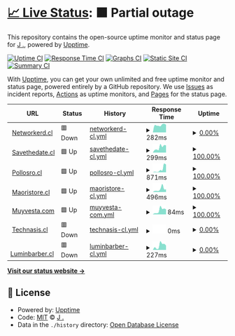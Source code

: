 # [📈 Live Status](https://status.networkerd.cl): <!--live status--> **🟧 Partial outage**

This repository contains the open-source uptime monitor and status page for [J .](https://networkerd.cl), powered by [Upptime](https://github.com/upptime/upptime).

[![Uptime CI](https://github.com/thejoker-dev/upptime/workflows/Uptime%20CI/badge.svg)](https://github.com/thejoker-dev/upptime/actions?query=workflow%3A%22Uptime+CI%22)
[![Response Time CI](https://github.com/thejoker-dev/upptime/workflows/Response%20Time%20CI/badge.svg)](https://github.com/thejoker-dev/upptime/actions?query=workflow%3A%22Response+Time+CI%22)
[![Graphs CI](https://github.com/thejoker-dev/upptime/workflows/Graphs%20CI/badge.svg)](https://github.com/thejoker-dev/upptime/actions?query=workflow%3A%22Graphs+CI%22)
[![Static Site CI](https://github.com/thejoker-dev/upptime/workflows/Static%20Site%20CI/badge.svg)](https://github.com/thejoker-dev/upptime/actions?query=workflow%3A%22Static+Site+CI%22)
[![Summary CI](https://github.com/thejoker-dev/upptime/workflows/Summary%20CI/badge.svg)](https://github.com/thejoker-dev/upptime/actions?query=workflow%3A%22Summary+CI%22)

With [Upptime](https://upptime.js.org), you can get your own unlimited and free uptime monitor and status page, powered entirely by a GitHub repository. We use [Issues](https://github.com/thejoker-dev/upptime/issues) as incident reports, [Actions](https://github.com/thejoker-dev/upptime/actions) as uptime monitors, and [Pages](https://status.networkerd.cl) for the status page.

<!--start: status pages-->
<!-- This summary is generated by Upptime (https://github.com/upptime/upptime) -->
<!-- Do not edit this manually, your changes will be overwritten -->
<!-- prettier-ignore -->
| URL | Status | History | Response Time | Uptime |
| --- | ------ | ------- | ------------- | ------ |
| <img alt="" src="https://icons.duckduckgo.com/ip3/networkerd.cl.ico" height="13"> [Networkerd.cl](https://networkerd.cl) | 🟥 Down | [networkerd-cl.yml](https://github.com/thejoker-dev/upptime/commits/HEAD/history/networkerd-cl.yml) | <details><summary><img alt="Response time graph" src="./graphs/networkerd-cl/response-time-week.png" height="20"> 282ms</summary><br><a href="https://status.networkerd.cl/history/networkerd-cl"><img alt="Response time 258" src="https://img.shields.io/endpoint?url=https%3A%2F%2Fraw.githubusercontent.com%2Fthejoker-dev%2Fupptime%2FHEAD%2Fapi%2Fnetworkerd-cl%2Fresponse-time.json"></a><br><a href="https://status.networkerd.cl/history/networkerd-cl"><img alt="24-hour response time 241" src="https://img.shields.io/endpoint?url=https%3A%2F%2Fraw.githubusercontent.com%2Fthejoker-dev%2Fupptime%2FHEAD%2Fapi%2Fnetworkerd-cl%2Fresponse-time-day.json"></a><br><a href="https://status.networkerd.cl/history/networkerd-cl"><img alt="7-day response time 282" src="https://img.shields.io/endpoint?url=https%3A%2F%2Fraw.githubusercontent.com%2Fthejoker-dev%2Fupptime%2FHEAD%2Fapi%2Fnetworkerd-cl%2Fresponse-time-week.json"></a><br><a href="https://status.networkerd.cl/history/networkerd-cl"><img alt="30-day response time 274" src="https://img.shields.io/endpoint?url=https%3A%2F%2Fraw.githubusercontent.com%2Fthejoker-dev%2Fupptime%2FHEAD%2Fapi%2Fnetworkerd-cl%2Fresponse-time-month.json"></a><br><a href="https://status.networkerd.cl/history/networkerd-cl"><img alt="1-year response time 263" src="https://img.shields.io/endpoint?url=https%3A%2F%2Fraw.githubusercontent.com%2Fthejoker-dev%2Fupptime%2FHEAD%2Fapi%2Fnetworkerd-cl%2Fresponse-time-year.json"></a></details> | <details><summary><a href="https://status.networkerd.cl/history/networkerd-cl">0.00%</a></summary><a href="https://status.networkerd.cl/history/networkerd-cl"><img alt="All-time uptime 81.02%" src="https://img.shields.io/endpoint?url=https%3A%2F%2Fraw.githubusercontent.com%2Fthejoker-dev%2Fupptime%2FHEAD%2Fapi%2Fnetworkerd-cl%2Fuptime.json"></a><br><a href="https://status.networkerd.cl/history/networkerd-cl"><img alt="24-hour uptime 0.00%" src="https://img.shields.io/endpoint?url=https%3A%2F%2Fraw.githubusercontent.com%2Fthejoker-dev%2Fupptime%2FHEAD%2Fapi%2Fnetworkerd-cl%2Fuptime-day.json"></a><br><a href="https://status.networkerd.cl/history/networkerd-cl"><img alt="7-day uptime 0.00%" src="https://img.shields.io/endpoint?url=https%3A%2F%2Fraw.githubusercontent.com%2Fthejoker-dev%2Fupptime%2FHEAD%2Fapi%2Fnetworkerd-cl%2Fuptime-week.json"></a><br><a href="https://status.networkerd.cl/history/networkerd-cl"><img alt="30-day uptime 0.00%" src="https://img.shields.io/endpoint?url=https%3A%2F%2Fraw.githubusercontent.com%2Fthejoker-dev%2Fupptime%2FHEAD%2Fapi%2Fnetworkerd-cl%2Fuptime-month.json"></a><br><a href="https://status.networkerd.cl/history/networkerd-cl"><img alt="1-year uptime 74.48%" src="https://img.shields.io/endpoint?url=https%3A%2F%2Fraw.githubusercontent.com%2Fthejoker-dev%2Fupptime%2FHEAD%2Fapi%2Fnetworkerd-cl%2Fuptime-year.json"></a></details>
| <img alt="" src="https://icons.duckduckgo.com/ip3/www.savethedate.cl.ico" height="13"> [Savethedate.cl](https://www.savethedate.cl) | 🟩 Up | [savethedate-cl.yml](https://github.com/thejoker-dev/upptime/commits/HEAD/history/savethedate-cl.yml) | <details><summary><img alt="Response time graph" src="./graphs/savethedate-cl/response-time-week.png" height="20"> 299ms</summary><br><a href="https://status.networkerd.cl/history/savethedate-cl"><img alt="Response time 627" src="https://img.shields.io/endpoint?url=https%3A%2F%2Fraw.githubusercontent.com%2Fthejoker-dev%2Fupptime%2FHEAD%2Fapi%2Fsavethedate-cl%2Fresponse-time.json"></a><br><a href="https://status.networkerd.cl/history/savethedate-cl"><img alt="24-hour response time 177" src="https://img.shields.io/endpoint?url=https%3A%2F%2Fraw.githubusercontent.com%2Fthejoker-dev%2Fupptime%2FHEAD%2Fapi%2Fsavethedate-cl%2Fresponse-time-day.json"></a><br><a href="https://status.networkerd.cl/history/savethedate-cl"><img alt="7-day response time 299" src="https://img.shields.io/endpoint?url=https%3A%2F%2Fraw.githubusercontent.com%2Fthejoker-dev%2Fupptime%2FHEAD%2Fapi%2Fsavethedate-cl%2Fresponse-time-week.json"></a><br><a href="https://status.networkerd.cl/history/savethedate-cl"><img alt="30-day response time 439" src="https://img.shields.io/endpoint?url=https%3A%2F%2Fraw.githubusercontent.com%2Fthejoker-dev%2Fupptime%2FHEAD%2Fapi%2Fsavethedate-cl%2Fresponse-time-month.json"></a><br><a href="https://status.networkerd.cl/history/savethedate-cl"><img alt="1-year response time 568" src="https://img.shields.io/endpoint?url=https%3A%2F%2Fraw.githubusercontent.com%2Fthejoker-dev%2Fupptime%2FHEAD%2Fapi%2Fsavethedate-cl%2Fresponse-time-year.json"></a></details> | <details><summary><a href="https://status.networkerd.cl/history/savethedate-cl">100.00%</a></summary><a href="https://status.networkerd.cl/history/savethedate-cl"><img alt="All-time uptime 86.50%" src="https://img.shields.io/endpoint?url=https%3A%2F%2Fraw.githubusercontent.com%2Fthejoker-dev%2Fupptime%2FHEAD%2Fapi%2Fsavethedate-cl%2Fuptime.json"></a><br><a href="https://status.networkerd.cl/history/savethedate-cl"><img alt="24-hour uptime 100.00%" src="https://img.shields.io/endpoint?url=https%3A%2F%2Fraw.githubusercontent.com%2Fthejoker-dev%2Fupptime%2FHEAD%2Fapi%2Fsavethedate-cl%2Fuptime-day.json"></a><br><a href="https://status.networkerd.cl/history/savethedate-cl"><img alt="7-day uptime 100.00%" src="https://img.shields.io/endpoint?url=https%3A%2F%2Fraw.githubusercontent.com%2Fthejoker-dev%2Fupptime%2FHEAD%2Fapi%2Fsavethedate-cl%2Fuptime-week.json"></a><br><a href="https://status.networkerd.cl/history/savethedate-cl"><img alt="30-day uptime 100.00%" src="https://img.shields.io/endpoint?url=https%3A%2F%2Fraw.githubusercontent.com%2Fthejoker-dev%2Fupptime%2FHEAD%2Fapi%2Fsavethedate-cl%2Fuptime-month.json"></a><br><a href="https://status.networkerd.cl/history/savethedate-cl"><img alt="1-year uptime 81.92%" src="https://img.shields.io/endpoint?url=https%3A%2F%2Fraw.githubusercontent.com%2Fthejoker-dev%2Fupptime%2FHEAD%2Fapi%2Fsavethedate-cl%2Fuptime-year.json"></a></details>
| <img alt="" src="https://icons.duckduckgo.com/ip3/www.pollosro.cl.ico" height="13"> [Pollosro.cl](https://www.pollosro.cl) | 🟩 Up | [pollosro-cl.yml](https://github.com/thejoker-dev/upptime/commits/HEAD/history/pollosro-cl.yml) | <details><summary><img alt="Response time graph" src="./graphs/pollosro-cl/response-time-week.png" height="20"> 871ms</summary><br><a href="https://status.networkerd.cl/history/pollosro-cl"><img alt="Response time 508" src="https://img.shields.io/endpoint?url=https%3A%2F%2Fraw.githubusercontent.com%2Fthejoker-dev%2Fupptime%2FHEAD%2Fapi%2Fpollosro-cl%2Fresponse-time.json"></a><br><a href="https://status.networkerd.cl/history/pollosro-cl"><img alt="24-hour response time 147" src="https://img.shields.io/endpoint?url=https%3A%2F%2Fraw.githubusercontent.com%2Fthejoker-dev%2Fupptime%2FHEAD%2Fapi%2Fpollosro-cl%2Fresponse-time-day.json"></a><br><a href="https://status.networkerd.cl/history/pollosro-cl"><img alt="7-day response time 871" src="https://img.shields.io/endpoint?url=https%3A%2F%2Fraw.githubusercontent.com%2Fthejoker-dev%2Fupptime%2FHEAD%2Fapi%2Fpollosro-cl%2Fresponse-time-week.json"></a><br><a href="https://status.networkerd.cl/history/pollosro-cl"><img alt="30-day response time 457" src="https://img.shields.io/endpoint?url=https%3A%2F%2Fraw.githubusercontent.com%2Fthejoker-dev%2Fupptime%2FHEAD%2Fapi%2Fpollosro-cl%2Fresponse-time-month.json"></a><br><a href="https://status.networkerd.cl/history/pollosro-cl"><img alt="1-year response time 432" src="https://img.shields.io/endpoint?url=https%3A%2F%2Fraw.githubusercontent.com%2Fthejoker-dev%2Fupptime%2FHEAD%2Fapi%2Fpollosro-cl%2Fresponse-time-year.json"></a></details> | <details><summary><a href="https://status.networkerd.cl/history/pollosro-cl">100.00%</a></summary><a href="https://status.networkerd.cl/history/pollosro-cl"><img alt="All-time uptime 87.57%" src="https://img.shields.io/endpoint?url=https%3A%2F%2Fraw.githubusercontent.com%2Fthejoker-dev%2Fupptime%2FHEAD%2Fapi%2Fpollosro-cl%2Fuptime.json"></a><br><a href="https://status.networkerd.cl/history/pollosro-cl"><img alt="24-hour uptime 100.00%" src="https://img.shields.io/endpoint?url=https%3A%2F%2Fraw.githubusercontent.com%2Fthejoker-dev%2Fupptime%2FHEAD%2Fapi%2Fpollosro-cl%2Fuptime-day.json"></a><br><a href="https://status.networkerd.cl/history/pollosro-cl"><img alt="7-day uptime 100.00%" src="https://img.shields.io/endpoint?url=https%3A%2F%2Fraw.githubusercontent.com%2Fthejoker-dev%2Fupptime%2FHEAD%2Fapi%2Fpollosro-cl%2Fuptime-week.json"></a><br><a href="https://status.networkerd.cl/history/pollosro-cl"><img alt="30-day uptime 99.47%" src="https://img.shields.io/endpoint?url=https%3A%2F%2Fraw.githubusercontent.com%2Fthejoker-dev%2Fupptime%2FHEAD%2Fapi%2Fpollosro-cl%2Fuptime-month.json"></a><br><a href="https://status.networkerd.cl/history/pollosro-cl"><img alt="1-year uptime 83.32%" src="https://img.shields.io/endpoint?url=https%3A%2F%2Fraw.githubusercontent.com%2Fthejoker-dev%2Fupptime%2FHEAD%2Fapi%2Fpollosro-cl%2Fuptime-year.json"></a></details>
| <img alt="" src="https://icons.duckduckgo.com/ip3/maoristore.cl.ico" height="13"> [Maoristore.cl](https://maoristore.cl) | 🟩 Up | [maoristore-cl.yml](https://github.com/thejoker-dev/upptime/commits/HEAD/history/maoristore-cl.yml) | <details><summary><img alt="Response time graph" src="./graphs/maoristore-cl/response-time-week.png" height="20"> 496ms</summary><br><a href="https://status.networkerd.cl/history/maoristore-cl"><img alt="Response time 440" src="https://img.shields.io/endpoint?url=https%3A%2F%2Fraw.githubusercontent.com%2Fthejoker-dev%2Fupptime%2FHEAD%2Fapi%2Fmaoristore-cl%2Fresponse-time.json"></a><br><a href="https://status.networkerd.cl/history/maoristore-cl"><img alt="24-hour response time 155" src="https://img.shields.io/endpoint?url=https%3A%2F%2Fraw.githubusercontent.com%2Fthejoker-dev%2Fupptime%2FHEAD%2Fapi%2Fmaoristore-cl%2Fresponse-time-day.json"></a><br><a href="https://status.networkerd.cl/history/maoristore-cl"><img alt="7-day response time 496" src="https://img.shields.io/endpoint?url=https%3A%2F%2Fraw.githubusercontent.com%2Fthejoker-dev%2Fupptime%2FHEAD%2Fapi%2Fmaoristore-cl%2Fresponse-time-week.json"></a><br><a href="https://status.networkerd.cl/history/maoristore-cl"><img alt="30-day response time 447" src="https://img.shields.io/endpoint?url=https%3A%2F%2Fraw.githubusercontent.com%2Fthejoker-dev%2Fupptime%2FHEAD%2Fapi%2Fmaoristore-cl%2Fresponse-time-month.json"></a><br><a href="https://status.networkerd.cl/history/maoristore-cl"><img alt="1-year response time 481" src="https://img.shields.io/endpoint?url=https%3A%2F%2Fraw.githubusercontent.com%2Fthejoker-dev%2Fupptime%2FHEAD%2Fapi%2Fmaoristore-cl%2Fresponse-time-year.json"></a></details> | <details><summary><a href="https://status.networkerd.cl/history/maoristore-cl">100.00%</a></summary><a href="https://status.networkerd.cl/history/maoristore-cl"><img alt="All-time uptime 87.57%" src="https://img.shields.io/endpoint?url=https%3A%2F%2Fraw.githubusercontent.com%2Fthejoker-dev%2Fupptime%2FHEAD%2Fapi%2Fmaoristore-cl%2Fuptime.json"></a><br><a href="https://status.networkerd.cl/history/maoristore-cl"><img alt="24-hour uptime 100.00%" src="https://img.shields.io/endpoint?url=https%3A%2F%2Fraw.githubusercontent.com%2Fthejoker-dev%2Fupptime%2FHEAD%2Fapi%2Fmaoristore-cl%2Fuptime-day.json"></a><br><a href="https://status.networkerd.cl/history/maoristore-cl"><img alt="7-day uptime 100.00%" src="https://img.shields.io/endpoint?url=https%3A%2F%2Fraw.githubusercontent.com%2Fthejoker-dev%2Fupptime%2FHEAD%2Fapi%2Fmaoristore-cl%2Fuptime-week.json"></a><br><a href="https://status.networkerd.cl/history/maoristore-cl"><img alt="30-day uptime 100.00%" src="https://img.shields.io/endpoint?url=https%3A%2F%2Fraw.githubusercontent.com%2Fthejoker-dev%2Fupptime%2FHEAD%2Fapi%2Fmaoristore-cl%2Fuptime-month.json"></a><br><a href="https://status.networkerd.cl/history/maoristore-cl"><img alt="1-year uptime 83.29%" src="https://img.shields.io/endpoint?url=https%3A%2F%2Fraw.githubusercontent.com%2Fthejoker-dev%2Fupptime%2FHEAD%2Fapi%2Fmaoristore-cl%2Fuptime-year.json"></a></details>
| <img alt="" src="https://icons.duckduckgo.com/ip3/maoristore.cl.ico" height="13"> [Muyvesta.com](https://maoristore.cl) | 🟩 Up | [muyvesta-com.yml](https://github.com/thejoker-dev/upptime/commits/HEAD/history/muyvesta-com.yml) | <details><summary><img alt="Response time graph" src="./graphs/muyvesta-com/response-time-week.png" height="20"> 84ms</summary><br><a href="https://status.networkerd.cl/history/muyvesta-com"><img alt="Response time 85" src="https://img.shields.io/endpoint?url=https%3A%2F%2Fraw.githubusercontent.com%2Fthejoker-dev%2Fupptime%2FHEAD%2Fapi%2Fmuyvesta-com%2Fresponse-time.json"></a><br><a href="https://status.networkerd.cl/history/muyvesta-com"><img alt="24-hour response time 27" src="https://img.shields.io/endpoint?url=https%3A%2F%2Fraw.githubusercontent.com%2Fthejoker-dev%2Fupptime%2FHEAD%2Fapi%2Fmuyvesta-com%2Fresponse-time-day.json"></a><br><a href="https://status.networkerd.cl/history/muyvesta-com"><img alt="7-day response time 84" src="https://img.shields.io/endpoint?url=https%3A%2F%2Fraw.githubusercontent.com%2Fthejoker-dev%2Fupptime%2FHEAD%2Fapi%2Fmuyvesta-com%2Fresponse-time-week.json"></a><br><a href="https://status.networkerd.cl/history/muyvesta-com"><img alt="30-day response time 81" src="https://img.shields.io/endpoint?url=https%3A%2F%2Fraw.githubusercontent.com%2Fthejoker-dev%2Fupptime%2FHEAD%2Fapi%2Fmuyvesta-com%2Fresponse-time-month.json"></a><br><a href="https://status.networkerd.cl/history/muyvesta-com"><img alt="1-year response time 82" src="https://img.shields.io/endpoint?url=https%3A%2F%2Fraw.githubusercontent.com%2Fthejoker-dev%2Fupptime%2FHEAD%2Fapi%2Fmuyvesta-com%2Fresponse-time-year.json"></a></details> | <details><summary><a href="https://status.networkerd.cl/history/muyvesta-com">100.00%</a></summary><a href="https://status.networkerd.cl/history/muyvesta-com"><img alt="All-time uptime 87.58%" src="https://img.shields.io/endpoint?url=https%3A%2F%2Fraw.githubusercontent.com%2Fthejoker-dev%2Fupptime%2FHEAD%2Fapi%2Fmuyvesta-com%2Fuptime.json"></a><br><a href="https://status.networkerd.cl/history/muyvesta-com"><img alt="24-hour uptime 100.00%" src="https://img.shields.io/endpoint?url=https%3A%2F%2Fraw.githubusercontent.com%2Fthejoker-dev%2Fupptime%2FHEAD%2Fapi%2Fmuyvesta-com%2Fuptime-day.json"></a><br><a href="https://status.networkerd.cl/history/muyvesta-com"><img alt="7-day uptime 100.00%" src="https://img.shields.io/endpoint?url=https%3A%2F%2Fraw.githubusercontent.com%2Fthejoker-dev%2Fupptime%2FHEAD%2Fapi%2Fmuyvesta-com%2Fuptime-week.json"></a><br><a href="https://status.networkerd.cl/history/muyvesta-com"><img alt="30-day uptime 100.00%" src="https://img.shields.io/endpoint?url=https%3A%2F%2Fraw.githubusercontent.com%2Fthejoker-dev%2Fupptime%2FHEAD%2Fapi%2Fmuyvesta-com%2Fuptime-month.json"></a><br><a href="https://status.networkerd.cl/history/muyvesta-com"><img alt="1-year uptime 83.29%" src="https://img.shields.io/endpoint?url=https%3A%2F%2Fraw.githubusercontent.com%2Fthejoker-dev%2Fupptime%2FHEAD%2Fapi%2Fmuyvesta-com%2Fuptime-year.json"></a></details>
| <img alt="" src="https://icons.duckduckgo.com/ip3/www.technasis.cl.ico" height="13"> [Technasis.cl](https://www.technasis.cl) | 🟥 Down | [technasis-cl.yml](https://github.com/thejoker-dev/upptime/commits/HEAD/history/technasis-cl.yml) | <details><summary><img alt="Response time graph" src="./graphs/technasis-cl/response-time-week.png" height="20"> 0ms</summary><br><a href="https://status.networkerd.cl/history/technasis-cl"><img alt="Response time 218" src="https://img.shields.io/endpoint?url=https%3A%2F%2Fraw.githubusercontent.com%2Fthejoker-dev%2Fupptime%2FHEAD%2Fapi%2Ftechnasis-cl%2Fresponse-time.json"></a><br><a href="https://status.networkerd.cl/history/technasis-cl"><img alt="24-hour response time 0" src="https://img.shields.io/endpoint?url=https%3A%2F%2Fraw.githubusercontent.com%2Fthejoker-dev%2Fupptime%2FHEAD%2Fapi%2Ftechnasis-cl%2Fresponse-time-day.json"></a><br><a href="https://status.networkerd.cl/history/technasis-cl"><img alt="7-day response time 0" src="https://img.shields.io/endpoint?url=https%3A%2F%2Fraw.githubusercontent.com%2Fthejoker-dev%2Fupptime%2FHEAD%2Fapi%2Ftechnasis-cl%2Fresponse-time-week.json"></a><br><a href="https://status.networkerd.cl/history/technasis-cl"><img alt="30-day response time 0" src="https://img.shields.io/endpoint?url=https%3A%2F%2Fraw.githubusercontent.com%2Fthejoker-dev%2Fupptime%2FHEAD%2Fapi%2Ftechnasis-cl%2Fresponse-time-month.json"></a><br><a href="https://status.networkerd.cl/history/technasis-cl"><img alt="1-year response time 200" src="https://img.shields.io/endpoint?url=https%3A%2F%2Fraw.githubusercontent.com%2Fthejoker-dev%2Fupptime%2FHEAD%2Fapi%2Ftechnasis-cl%2Fresponse-time-year.json"></a></details> | <details><summary><a href="https://status.networkerd.cl/history/technasis-cl">0.00%</a></summary><a href="https://status.networkerd.cl/history/technasis-cl"><img alt="All-time uptime 32.97%" src="https://img.shields.io/endpoint?url=https%3A%2F%2Fraw.githubusercontent.com%2Fthejoker-dev%2Fupptime%2FHEAD%2Fapi%2Ftechnasis-cl%2Fuptime.json"></a><br><a href="https://status.networkerd.cl/history/technasis-cl"><img alt="24-hour uptime 0.00%" src="https://img.shields.io/endpoint?url=https%3A%2F%2Fraw.githubusercontent.com%2Fthejoker-dev%2Fupptime%2FHEAD%2Fapi%2Ftechnasis-cl%2Fuptime-day.json"></a><br><a href="https://status.networkerd.cl/history/technasis-cl"><img alt="7-day uptime 0.00%" src="https://img.shields.io/endpoint?url=https%3A%2F%2Fraw.githubusercontent.com%2Fthejoker-dev%2Fupptime%2FHEAD%2Fapi%2Ftechnasis-cl%2Fuptime-week.json"></a><br><a href="https://status.networkerd.cl/history/technasis-cl"><img alt="30-day uptime 0.00%" src="https://img.shields.io/endpoint?url=https%3A%2F%2Fraw.githubusercontent.com%2Fthejoker-dev%2Fupptime%2FHEAD%2Fapi%2Ftechnasis-cl%2Fuptime-month.json"></a><br><a href="https://status.networkerd.cl/history/technasis-cl"><img alt="1-year uptime 14.46%" src="https://img.shields.io/endpoint?url=https%3A%2F%2Fraw.githubusercontent.com%2Fthejoker-dev%2Fupptime%2FHEAD%2Fapi%2Ftechnasis-cl%2Fuptime-year.json"></a></details>
| <img alt="" src="https://icons.duckduckgo.com/ip3/luminbarber.networkerd.cl.ico" height="13"> [Luminbarber.cl](https://luminbarber.networkerd.cl) | 🟥 Down | [luminbarber-cl.yml](https://github.com/thejoker-dev/upptime/commits/HEAD/history/luminbarber-cl.yml) | <details><summary><img alt="Response time graph" src="./graphs/luminbarber-cl/response-time-week.png" height="20"> 227ms</summary><br><a href="https://status.networkerd.cl/history/luminbarber-cl"><img alt="Response time 423" src="https://img.shields.io/endpoint?url=https%3A%2F%2Fraw.githubusercontent.com%2Fthejoker-dev%2Fupptime%2FHEAD%2Fapi%2Fluminbarber-cl%2Fresponse-time.json"></a><br><a href="https://status.networkerd.cl/history/luminbarber-cl"><img alt="24-hour response time 49" src="https://img.shields.io/endpoint?url=https%3A%2F%2Fraw.githubusercontent.com%2Fthejoker-dev%2Fupptime%2FHEAD%2Fapi%2Fluminbarber-cl%2Fresponse-time-day.json"></a><br><a href="https://status.networkerd.cl/history/luminbarber-cl"><img alt="7-day response time 227" src="https://img.shields.io/endpoint?url=https%3A%2F%2Fraw.githubusercontent.com%2Fthejoker-dev%2Fupptime%2FHEAD%2Fapi%2Fluminbarber-cl%2Fresponse-time-week.json"></a><br><a href="https://status.networkerd.cl/history/luminbarber-cl"><img alt="30-day response time 248" src="https://img.shields.io/endpoint?url=https%3A%2F%2Fraw.githubusercontent.com%2Fthejoker-dev%2Fupptime%2FHEAD%2Fapi%2Fluminbarber-cl%2Fresponse-time-month.json"></a><br><a href="https://status.networkerd.cl/history/luminbarber-cl"><img alt="1-year response time 425" src="https://img.shields.io/endpoint?url=https%3A%2F%2Fraw.githubusercontent.com%2Fthejoker-dev%2Fupptime%2FHEAD%2Fapi%2Fluminbarber-cl%2Fresponse-time-year.json"></a></details> | <details><summary><a href="https://status.networkerd.cl/history/luminbarber-cl">0.00%</a></summary><a href="https://status.networkerd.cl/history/luminbarber-cl"><img alt="All-time uptime 86.99%" src="https://img.shields.io/endpoint?url=https%3A%2F%2Fraw.githubusercontent.com%2Fthejoker-dev%2Fupptime%2FHEAD%2Fapi%2Fluminbarber-cl%2Fuptime.json"></a><br><a href="https://status.networkerd.cl/history/luminbarber-cl"><img alt="24-hour uptime 0.00%" src="https://img.shields.io/endpoint?url=https%3A%2F%2Fraw.githubusercontent.com%2Fthejoker-dev%2Fupptime%2FHEAD%2Fapi%2Fluminbarber-cl%2Fuptime-day.json"></a><br><a href="https://status.networkerd.cl/history/luminbarber-cl"><img alt="7-day uptime 0.00%" src="https://img.shields.io/endpoint?url=https%3A%2F%2Fraw.githubusercontent.com%2Fthejoker-dev%2Fupptime%2FHEAD%2Fapi%2Fluminbarber-cl%2Fuptime-week.json"></a><br><a href="https://status.networkerd.cl/history/luminbarber-cl"><img alt="30-day uptime 26.66%" src="https://img.shields.io/endpoint?url=https%3A%2F%2Fraw.githubusercontent.com%2Fthejoker-dev%2Fupptime%2FHEAD%2Fapi%2Fluminbarber-cl%2Fuptime-month.json"></a><br><a href="https://status.networkerd.cl/history/luminbarber-cl"><img alt="1-year uptime 82.53%" src="https://img.shields.io/endpoint?url=https%3A%2F%2Fraw.githubusercontent.com%2Fthejoker-dev%2Fupptime%2FHEAD%2Fapi%2Fluminbarber-cl%2Fuptime-year.json"></a></details>

<!--end: status pages-->

[**Visit our status website →**](https://status.networkerd.cl)

## 📄 License

- Powered by: [Upptime](https://github.com/upptime/upptime)
- Code: [MIT](./LICENSE) © [J .](https://networkerd.cl)
- Data in the `./history` directory: [Open Database License](https://opendatacommons.org/licenses/odbl/1-0/)
